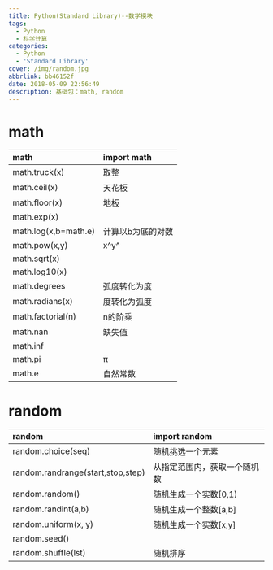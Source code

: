 ```yaml
---
title: Python(Standard Library)--数学模块
tags:
  - Python
  - 科学计算
categories:
  - Python
  - 'Standard Library'
cover: /img/random.jpg
abbrlink: bb46152f
date: 2018-05-09 22:56:49
description: 基础包：math, random
---
```




<!-- more -->

# math

| math  | import math|
| :--------- | :--------- |
| math.truck(x)  | 取整|
| math.ceil(x)| 天花板|
| math.floor(x)  | 地板|
| math.exp(x) | |
| math.log(x,b=math.e) |计算以b为底的对数 |
| math.pow(x,y)  | x^y^  |
| math.sqrt(x)| |
| math.log10(x)  | |
|math.degrees|弧度转化为度||
|math.radians(x)|度转化为弧度|
|math.factorial(n)|n的阶乘
| math.nan | 缺失值|
| math.inf | |
| math.pi  | π|
| math.e| 自然常数  |

# random

| random| import random|
|:--------- | :--------- |
| random.choice(seq) | 随机挑选一个元素 |
| random.randrange(start,stop,step) | 从指定范围内，获取一个随机数 |
| random.random() | 随机生成一个实数[0,1)  |
| random.randint(a,b) | 随机生成一个整数[a,b]  |
| random.uniform(x, y)  | 随机生成一个实数[x,y]  |
| random.seed()| |
| random.shuffle(lst)| 随机排序  |
